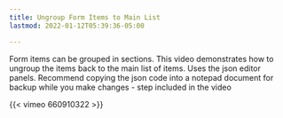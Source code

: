 ```yaml
---
title: Ungroup Form Items to Main List
lastmod: 2022-01-12T05:39:36-05:00

---
```

Form items can be grouped in sections.  This video demonstrates how to ungroup the items back to the main list of items.  Uses the json editor panels.  Recommend copying the json code into a notepad document for backup while you make changes - step included in the video

{{< vimeo 660910322 >}}
